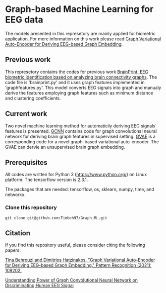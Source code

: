 # Graph-based Machine Learning for EEG data

The models presented in this represetory are mainly applied for biometric application. For more information on this work please read [Graph Variational Auto-Encoder for Deriving EEG-based Graph Embedding](https://www.sciencedirect.com/science/article/pii/S0031320321003848?dgcid=author).

## Previous work

This represetory contains the codes for previous work [BrainPrint: EEG biometric identification based on analyzing brain connectivity graphs](https://www.sciencedirect.com/science/article/abs/pii/S0031320320301849). The code file is 'brainprint.py' and it uses graph features implemented in 'graphfeatures.py'. This model converts EEG signals into graph and manualy derive the features employing graph features such as minimum distance and clustering coefficients.

## Current work

Two novel machine learning method for automaticily deriving EEG signals' features is presented. [GCNN](GNN2.py) contains code for graph convolutional neural network for deriving brain graph features in supervised setting. [GVAE](VAE2.py) is a corresponding code for a novel graph-based variational auto-encoder. The GVAE can dervie an unsupervised brain graph embedding. 

## Prerequisites

All codes are written for Python 3 (https://www.python.org/) on Linux platform. The tensorflow version is 2.3.1.

The packages that are needed: tensorflow, os, sklearn, numpy, time, and networkx.

### Clone this repository

```
git clone git@github.com:Tinbeh97/Graph_ML.git
```
## Citation

If you find this repository useful, please consider citing the following papers:

[Tina Behrouzi and Dimitrios Hatzinakos. "Graph Variational Auto-Encoder for Deriving EEG-based Graph Embedding." Pattern Recognition (2021): 108202.](https://www.sciencedirect.com/science/article/pii/S0031320321003848?dgcid=author)

[Understanding Power of Graph Convolutional Neural Network on Discriminating Human EEG Signal](https://drive.google.com/file/d/1erFzrMZ_Lrjznx3LkeNea7GiM6XV-lnJ/view)
